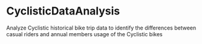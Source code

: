 # CyclisticDataAnalysis
Analyze Cyclistic historical bike trip data to identify the differences between casual riders and annual members usage of the Cyclistic bikes
